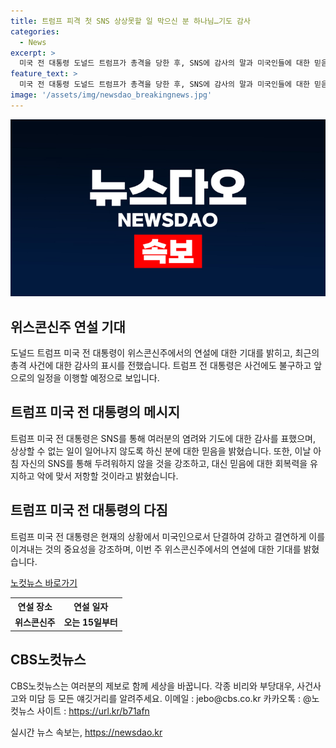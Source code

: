 ```yaml
---
title: 트럼프 피격 첫 SNS 상상못할 일 막으신 분 하나님…기도 감사
categories:
  - News
excerpt: >
  미국 전 대통령 도널드 트럼프가 총격을 당한 후, SNS에 감사의 말과 미국인들에 대한 믿음과 결의를 밝히며 위스콘신주 연설을 기대하고 있다. 트럼프는 두려움을 버리고 미국인으로서의 결연함을 보여야 한다고 강조하며, 공화당 전당대회 참석 계획을 밝혔다. 관련 소식은 계속해서 확인할 수 있다.
feature_text: >
  미국 전 대통령 도널드 트럼프가 총격을 당한 후, SNS에 감사의 말과 미국인들에 대한 믿음과 결의를 밝히며 위스콘신주 연설을 기대하고 있다. 트럼프는 두려움을 버리고 미국인으로서의 결연함을 보여야 한다고 강조하며, 공화당 전당대회 참석 계획을 밝혔다. 관련 소식은 계속해서 확인할 수 있다.
image: '/assets/img/newsdao_breakingnews.jpg'
---
```


<p><img src="/assets/img/newsdao_breakingnews.jpg" alt="implanttips 속보" /></p>

<h2 data-ke-size="size26">위스콘신주 연설 기대</h2>

<p data-ke-size="size16">도널드 트럼프 미국 전 대통령이 위스콘신주에서의 연설에 대한 기대를 밝히고, 최근의 총격 사건에 대한 감사의 표시를 전했습니다. 트럼프 전 대통령은 사건에도 불구하고 앞으로의 일정을 이행할 예정으로 보입니다.</p>

<h2 data-ke-size="size26">트럼프 미국 전 대통령의 메시지</h2>

<p data-ke-size="size16">트럼프 미국 전 대통령은 SNS를 통해 여러분의 염려와 기도에 대한 감사를 표했으며, 상상할 수 없는 일이 일어나지 않도록 하신 분에 대한 믿음을 밝혔습니다. 또한, 이날 아침 자신의 SNS를 통해 두려워하지 않을 것을 강조하고, 대신 믿음에 대한 회복력을 유지하고 악에 맞서 저항할 것이라고 밝혔습니다.</p>

<h2 data-ke-size="size26">트럼프 미국 전 대통령의 다짐</h2>

<p data-ke-size="size16">트럼프 미국 전 대통령은 현재의 상황에서 미국인으로서 단결하여 강하고 결연하게 이를 이겨내는 것의 중요성을 강조하며, 이번 주 위스콘신주에서의 연설에 대한 기대를 밝혔습니다.</p>

<div class="btn_area">
  <a href="https://url.kr/b71afn" class="linkto">노컷뉴스 바로가기</a>
</div>

<table>
  <tr>
    <th>연설 장소</th>
    <th>연설 일자</th>
  </tr>
  <tr>
    <td style="text-align: center; height: 17px;"><b>위스콘신주</b></td>
    <td style="text-align: center; height: 17px;"><b>오는 15일부터</b></td>
  </tr>
</table>

<h2 data-ke-size="size26">CBS노컷뉴스</h2>

<p data-ke-size="size16">CBS노컷뉴스는 여러분의 제보로 함께 세상을 바꿉니다. 각종 비리와 부당대우, 사건사고와 미담 등 모든 얘깃거리를 알려주세요. 이메일 : jebo@cbs.co.kr 카카오톡 : @노컷뉴스 사이트 : <a href="https://url.kr/b71afn" target="_blank">https://url.kr/b71afn</a></p>
실시간 뉴스 속보는, <a href="https://newsdao.kr" rel="dofollow">https://newsdao.kr</a>


